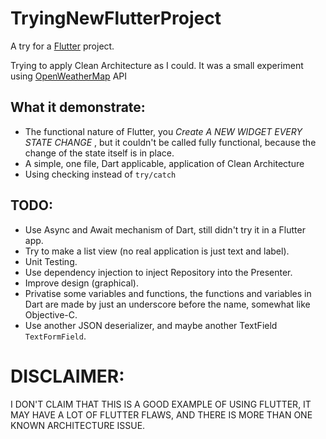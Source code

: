 # TryingNewFlutterProject

A try for a [Flutter](https://flutter.io/) project.

Trying to apply Clean Architecture as I could.
It was a small experiment using [OpenWeatherMap](https://openweathermap.org/) API


## What it demonstrate:

 - The functional nature of Flutter, you _*Create A NEW WIDGET EVERY STATE CHANGE*_ , but it couldn't be called fully functional, because the change of the state itself is in place.
 - A simple, one file, Dart applicable, application of Clean Architecture
 - Using checking instead of `try/catch`
 
## TODO:

 - Use Async and Await mechanism of Dart, still didn't try it in a Flutter app.
 - Try to make a list view (no real application is just text and label).
 - Unit Testing.
 - Use dependency injection to inject Repository into the Presenter.
 - Improve design (graphical).
 - Privatise some variables and functions, the functions and variables in Dart are made by just an underscore before the name,  somewhat like Objective-C.
 - Use another JSON deserializer, and maybe another TextField `TextFormField`.
 
# DISCLAIMER:

I DON'T CLAIM THAT THIS IS A GOOD EXAMPLE OF USING FLUTTER, IT MAY HAVE A LOT OF FLUTTER FLAWS, AND THERE IS MORE THAN ONE KNOWN ARCHITECTURE ISSUE.
